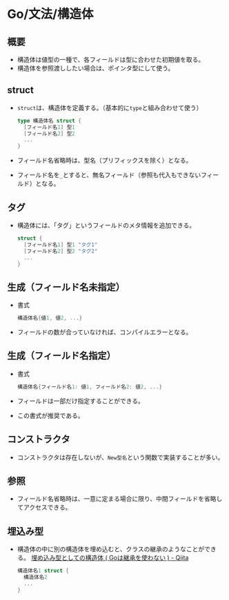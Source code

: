 # Go/文法/構造体

## 概要

- 構造体は値型の一種で、各フィールドは型に合わせた初期値を取る。
- 構造体を参照渡ししたい場合は、ポインタ型にして使う。

## struct

- `struct`は、構造体を定義する。（基本的に`type`と組み合わせて使う）

  ```go
  type 構造体名 struct {
    [フィールド名1] 型1
    [フィールド名2] 型2
    ...
  }
  ```

- フィールド名省略時は、型名（プリフィックスを除く）となる。
- フィールド名を`_`とすると、無名フィールド（参照も代入もできないフィールド）となる。

## タグ

- 構造体には、「タグ」というフィールドのメタ情報を追加できる。

  ```go
  struct {
    [フィールド名1] 型1 "タグ1"
    [フィールド名2] 型2 "タグ2"
    ...
  }
  ```

## 生成（フィールド名未指定）

- 書式

  ```go
  構造体名{値1, 値2, ...}
  ```

- フィールドの数が合っていなければ、コンパイルエラーとなる。

## 生成（フィールド名指定）

- 書式

  ```go
  構造体名{フィールド名1: 値1, フィールド名2: 値2, ...}
  ```

- フィールドは一部だけ指定することができる。
- この書式が推奨である。

## コンストラクタ

- コンストラクタは存在しないが、`New型名`という関数で実装することが多い。

## 参照

- フィールド名省略時は、一意に定まる場合に限り、中間フィールドを省略してアクセスできる。

## 埋込み型

- 構造体の中に別の構造体を埋め込むと、クラスの継承のようなことができる。
  [埋め込み型としての構造体 ( Goは継承を使わない ) - Qiita](https://qiita.com/keiya01/items/435890473465a9b6c470)

  ```go
  構造体名1 struct {
    構造体名2
    ...
  }
  ```
